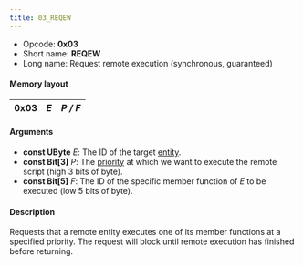```yaml
---
title: 03_REQEW
---
```


-   Opcode: **0x03**
-   Short name: **REQEW**
-   Long name: Request remote execution (synchronous, guaranteed)

#### Memory layout

| 0x03 | *E* | *P / F* |
|------|-----|---------|

#### Arguments

-   **const UByte** *E*: The ID of the target [entity](../Entity.md).
-   **const Bit\[3\]** *P*: The [priority](../Priorities.md) at which we want to execute the remote script (high 3 bits of byte).
-   **const Bit\[5\]** *F*: The ID of the specific member function of *E* to be executed (low 5 bits of byte).

#### Description

Requests that a remote entity executes one of its member functions at a specified priority. The request will block until remote execution has finished before returning.
